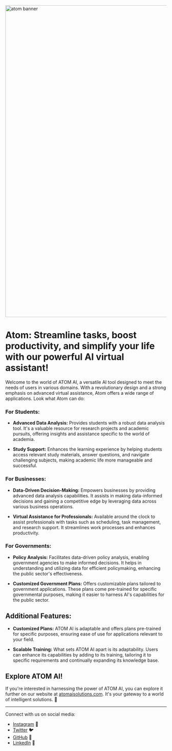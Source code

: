 <img width="972" alt="atom banner" src="https://github.com/Atom-AI-Solutions/.github/assets/149274430/355e4bf3-35a8-4020-af2c-31ce3a341c7a">


# Atom: Streamline tasks, boost productivity, and simplify your life with our powerful AI virtual assistant!

Welcome to the world of ATOM AI, a versatile AI tool designed to meet the needs of users in various domains. With a revolutionary design and a strong emphasis on advanced virtual assistance, Atom offers a wide range of applications. Look what Atom can do:

### For Students:

- **Advanced Data Analysis:** Provides students with a robust data analysis tool. It's a valuable resource for research projects and academic pursuits, offering insights and assistance specific to the world of academia.

- **Study Support:** Enhances the learning experience by helping students access relevant study materials, answer questions, and navigate challenging subjects, making academic life more manageable and successful.

### For Businesses:

- **Data-Driven Decision-Making:** Empowers businesses by providing advanced data analysis capabilities. It assists in making data-informed decisions and gaining a competitive edge by leveraging data across various business operations.

- **Virtual Assistance for Professionals:** Available around the clock to assist professionals with tasks such as scheduling, task management, and research support. It streamlines work processes and enhances productivity.

### For Governments:

- **Policy Analysis:** Facilitates data-driven policy analysis, enabling government agencies to make informed decisions. It helps in understanding and utilizing data for efficient policymaking, enhancing the public sector's effectiveness.

- **Customized Government Plans:** Offers customizable plans tailored to government applications. These plans come pre-trained for specific governmental purposes, making it easier to harness AI's capabilities for the public sector.

## Additional Features:

- **Customized Plans:** ATOM AI is adaptable and offers plans pre-trained for specific purposes, ensuring ease of use for applications relevant to your field.

- **Scalable Training:** What sets ATOM AI apart is its adaptability. Users can enhance its capabilities by adding to its training, tailoring it to specific requirements and continually expanding its knowledge base.

## Explore ATOM AI!

If you're interested in harnessing the power of ATOM AI, you can explore it further on our website at [atomaisolutions.com](https://www.atomaisolutions.com). It's your gateway to a world of intelligent solutions. 🚀

---

Connect with us on social media:
- [Instagram](https://www.instagram.com/atom_solutions/) 📸
- [Twitter](https://twitter.com/Atom_AI_) 🐦
- [GitHub](https://github.com/Atom-AI-Solutions) 🐙
- [LinkedIn](https://www.linkedin.com/company/atom-ai-solutions) 🔗
